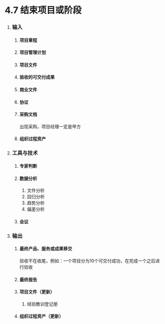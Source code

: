 # 4.7 结束项目或阶段



1. ### 输入

   1. #### 项目章程

   2. #### 项目管理计划

   3. #### 项目文件

   4. #### 验收的可交付成果

   5. #### 商业文件

   6. #### 协议

   7. #### 采购文档

      出现采购，项目经理一定是甲方

   8. #### 组织过程资产

2. ### 工具与技术

   1. #### 专家判断

   2. #### 数据分析

      1. 文件分析
      2. 回归分析
      3. 趋势分析
      4. 偏差分析

   3. #### 会议

3. ### 输出

   1. #### 最终产品、服务或成果移交

      验收不在收尾，例如：一个项目分为10个可交付成功，在完成一个之后进行验收

   2. #### 最终报告

   3. #### 项目文件（更新）

      1. 经验教训登记册

   4. #### 组织过程资产（更新）